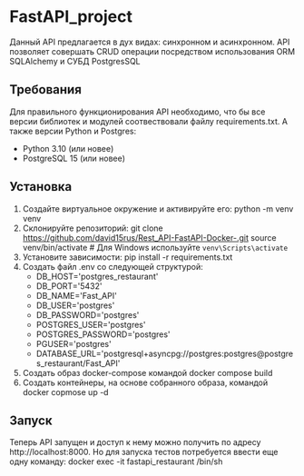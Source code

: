 # FastAPI_project

Данный API предлагается в дух видах: синхронном и асинхронном.
API позволяет совершать CRUD операции посредством использования ORM SQLAlchemy 
и СУБД PostgresSQL

## Требования
Для правильного функционирования API необходимо, что бы 
все версии библиотек и модулей соотвествовали файлу requirements.txt.
А также версии Python и Postgres:
- Python 3.10 (или новее)
- PostgreSQL 15 (или новее)

## Установка
1. Создайте виртуальное окружение и активируйте его:
python -m venv venv
2. Склонируйте репозиторий:
git clone https://github.com/david15rus/Rest_API-FastAPI-Docker-.git
source venv/bin/activate  # Для Windows используйте `venv\Scripts\activate`
3. Установите зависимости:
pip install -r requirements.txt
4. Создать файл .env со следующей структурой:
    - DB_HOST='postgres_restaurant'
    - DB_PORT='5432'
    - DB_NAME='Fast_API'
    - DB_USER='postgres'
    - DB_PASSWORD='postgres'
    - POSTGRES_USER='postgres'
    - POSTGRES_PASSWORD='postgres'
    - PGUSER='postgres'
    - DATABASE_URL='postgresql+asyncpg://postgres:postgres@postgres_restaurant/Fast_API'
5. Cоздать образ docker-compose командой 
docker compose build
6. Создать контейнеры, на основе собранного образа, командой 
docker copmose up -d   
## Запуск
Теперь API запущен и доступ к нему можно получить по адресу http://localhost:8000. 
Но для запуска тестов потребуется ввести еще одну команду:
docker exec -it fastapi_restaurant /bin/sh 
